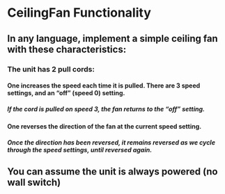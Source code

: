 # CeilingFan Functionality
## In any language, implement a simple ceiling fan with these characteristics:
### The unit has 2 pull cords:
####  One increases the speed each time it is pulled.  There are 3 speed settings, and an “off” (speed 0) setting.  
##### If the cord is pulled on speed 3, the fan returns to the “off” setting.
####  One reverses the direction of the fan at the current speed setting.
##### Once the direction has been reversed, it remains reversed as we cycle through the speed settings, until reversed again.
##  You can assume the unit is always powered (no wall switch)

